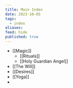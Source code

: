 ```yaml
---
title: Main Index
date: 2023-10-05
tags:
  - index
aliases: 
feed: hide
published: true
---
```



- [[Magic]]
	- [[Rituals]]
	- [[Holy Guardian Angel]]
- [[The Will]]
- [[Desires]]
- [[Yoga]]
- 